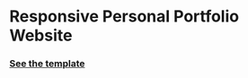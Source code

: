 # Responsive Personal Portfolio Website

### <a href="https://georgeakram-ga.github.io/Responsive-Personal-Portfolio-Website/">See the template</a>
